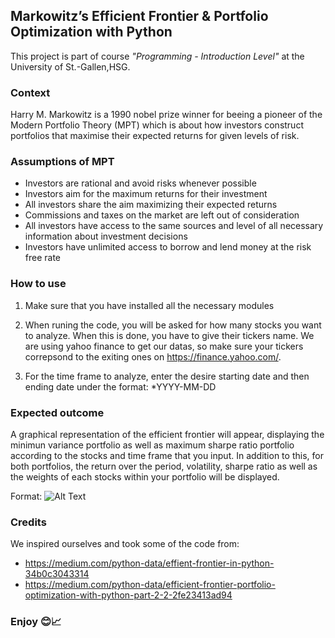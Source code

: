 ## Markowitz’s Efficient Frontier & Portfolio Optimization with Python

This project is part of course *"Programming - Introduction Level"* at the University of St.-Gallen,HSG.

### Context 
Harry M. Markowitz is a 1990 nobel prize winner for beeing a pioneer of the Modern Portfolio Theory (MPT) which is about how investors construct portfolios that maximise their expected returns for given levels of risk. 


### Assumptions of MPT
- Investors are rational and avoid risks whenever possible
- Investors aim for the maximum returns for their investment
- All investors share the aim maximizing their expected returns
- Commissions and taxes on the market are left out of consideration
- All investors have access to the same sources and level of all necessary information about investment decisions
- Investors have unlimited access to borrow and lend money at the risk free rate


### How to use
1. Make sure that you have installed all the necessary modules

2. When runing the code, you will be asked for how many stocks you want to analyze. When this is done, you have to give their tickers name. We are using yahoo finance to get our datas, so make sure your tickers correpsond to the exiting ones on https://finance.yahoo.com/.

3. For the time frame to analyze, enter the desire starting date and then ending date under the format: *YYYY-MM-DD


### Expected outcome

A graphical representation of the efficient frontier will appear, displaying the minimun variance portfolio as well as maximum sharpe ratio portfolio according to the stocks and time frame that you input.
In addition to this, for both portfolios, the return over the period, volatility, sharpe ratio as well as the weights of each stocks within your portfolio will be displayed.


Format: ![Alt Text](https://github.com/pescestefano96/Programming-Project/blob/master/Screenshot%202019-11-05%20at%2015.56.46.png)

### Credits

We inspired ourselves and took some of the code from:

- https://medium.com/python-data/effient-frontier-in-python-34b0c3043314
- https://medium.com/python-data/efficient-frontier-portfolio-optimization-with-python-part-2-2-2fe23413ad94

### Enjoy 😊📈
